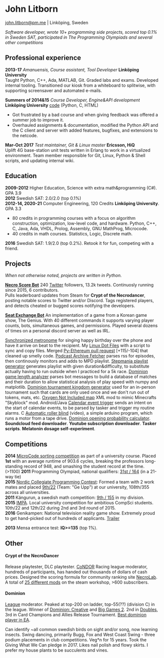 # John Litborn
john.litborn@pm.me | Linköping, Sweden

*Software developer, wrote 10+ programming side projects, scored top 0.1\% in Sweden SAT, participated in The Programming Olympiads and several other competitions*

## Professional experience
**2013-17** *Amanuensis, Course assistant, Tool Developer* **Linköping University**  
Taught Python, C++, Ada, MATLAB, Git. Graded labs and exams. Developed internal tooling. Transitioned our kiosk from a whiteboard to splitwise, with supporting screensaver and automated e-mails.

**Summers of 2014&15** *Course Developer, Engine&API development* **Linköping University**
[code](https://github.com/jakkdl/XPilot-AI\_LiU\_fork) (Python, C, HTML)  
* Got frustrated by a bad course and when giving feedback was offered a summer job to improve it.
* Overhauled assignments & documentation, modified the Python API and the C client and server with added features, bugfixes, and extensions to the netcode.

**Mar-Oct 2017**
*Test maintainer, Git & Linux master*
**Ericsson, HiQ**  
Uplift 4G base-station unit tests written in Erlang to work in a virtualized environment. Team member responsible for Git, Linux, Python & Shell scripts, and updating internal wiki.

## Education
**2009-2012** Higher Education, Science with extra math&programming (C#). GPA 3.9  
**2012** Swedish SAT: 2.0/2.0 (top 0.1\%)  
**2012-14, 2020-21** Computer Engineering, 120 Credits **Linköping University**. GPA 3.3  
* 80 credits in programming courses with a focus on algorithm construction, optimization, low-level code, and hardware. Python, C++, C, Java, Ada, VHDL, Prolog, Assembly, GNU MathProg, Microcode.  
* 40 credits in math courses. Statistics, Logic, Discrete math.

**2016** Swedish SAT: 1.9/2.0 (top 0.2\%). Retook it for fun, competing with a friend.

## Projects
*When not otherwise noted, projects are written in Python.*  

[**Necro Score Bot**](https://github.com/jakkdl/necro\_score\_bot)
240 [Twitter](https://twitter.com/necro\_score\_bot) followers, 13.2k tweets.
Continuosly running since 2015, 6 contributors.  
Pulls leaderboard updates from Steam for **Crypt of the Necrodancer**, posting notable scores to Twitter and/or Discord.
Tags registered players, and detects cheated or bugged scores notifying the developers.

[**Seat Exchange Bot**](https://github.com/jakkdl/seat\_exchange) 
An implementation of a game from a Korean game show, The Genius.
With 40 different commands it supports varying player counts, bots, simultaneous games, and permissions.
Played several dozens of times on a personal discord server as well as IRL.

[Synchronized metronome](https://github.com/jakkdl/random/blob/master/synchronized\_metronome.py) for singing happy birthday over the phone and have it arrive on beat to the recipient.
My [Linux Dot Files](https://github.com/jakkdl/dotfiles) with a script to sync and copy files.
Merged [Py-Ethereum pull request](https://github.com/ethereum/py-evm/pull/290) [+115/-104] that cleaned up smelly code.
[Podcast Archive Fetcher](https://github.com/jakkdl/random/blob/master/podcast\_archive\_mode.py) parses rss for episodes, then continously monitors and adds to MPD playlist.
[Stepmania playlist generator](https://github.com/jakkdl/random/blob/master/stepmania\_mixtape.py) generates playlist with given duration&difficulty, to substitute actually having to run outside when I practiced for a 5k race.
[Dominion game length analyzer](https://github.com/jakkdl/dominion\_game\_length) parses bot messages to build a database of matches and their duration to allow statistical analysis of play speed with numpy and matplotlib.
[Dominion tournament kingdom generator](https://github.com/jakkdl/dominion\_tournament\_tools) used for an in-person tournament such that cards are only used once and we don't run out of tokens, mats, etc.
[Oxygen Not Included map](https://github.com/jakkdl/Oxygen-Not-Included\_Mods) XML mod to mimic Minecrafts "Skyblock" mod.
Android/Java [Calendar event trigger](https://github.com/jakkdl/routine\_trigger) sends an intent on the start of calendar events, to be parsed by tasker and trigger my routine alarms.
C [Automatic roller blind](https://vimeo.com/manage/videos/229001221) (video), a simple arduino program, which runs a motor from a tape drive.
[Dominion opening probability calculator](https://github.com/jakkdl/random/blob/master/dominion\_openings.py).
**Soundcloud feed downloader**.
**Youtube subscription downloader**.
**Tasker scripts**.
**Melatonin dosage self-experiment**.

## Competitions
**2014** [MicroCode sorting competition](https://www.isy.liu.se/en/edu/kurs/TSEA83/laboration/lab\_mikro.html) as part of a university course. Placed **1st** with an average runtime of 903.6 cycles, breaking the professors long-standing record of 948, and smashing the student record at the time. (>1100)
**2011** Programming Olympiad, national qualifiers: [31st / 164](https://progolymp.se/2011/skolkval/resultat-mer) (in a 21-way tie)  
**2015** [Nordic Collegiate Programming Contest](https://nordic.icpc.io/): Formed a team with 2 work mates and placed [9th/22](https://ncpc15.kattis.com/standings?filter=352) (Team: "Ge Upp") at our university, 108th/355 across all universities.  
**2011** Kängurun, a swedish math competition: [9th / 155](http://ncm.gu.se/2005) in my division.  
**2015** [IMPA](https://www.ida.liu.se/projects/impa/new/). Local university competition for ambitious CompSci students. 10th/22 and 12th/22 during 2nd and 3rd round of 2015.  
**2016** Genikampen: National television reality game show. Extremely proud to get hand-picked out of hundreds of applicants. [Trailer](https://www.google.com/url?q=https://www.youtube.com/watch?v=3DFU\_3bgWtrS8)

**2013** Mensa entrance test: **IQ>=135** (top 1\%). 

## Other
#### Crypt of the NecroDancer
Release playtester, DLC playtester. [CoNDOR](https://condor.live/) Racing league moderator, hundreds of participants, has handed out thousands of dollars of cash prices. Designed the scoring formula for community ranking site [NecroLab](https://necrolab.com/). A total of [25 different mods](https://steamcommunity.com/profiles/76561198074553183/myworkshopfiles/?appid=247080) on the steam workshop, >600 subscribers.
#### Dominion
[League](https://dominionleague.org) moderator. Peaked at top-200 on ladder, top-55(??) (division C) in the league. Winner of [Dominion: Creative](https://www.youtube.com/watch?v=xGnn6WoPi-c) and [Big Games 2](https://www.youtube.com/watch?v=dRprh77drV0). 2nd in [Doubles](https://www.youtube.com/watch?v=o-I0zyhcQMs), 3rd in Card Champions and Allies Release Tournament.  [Best dominion player in EA](https://twitter.com/LinchZhang/status/1520843927661813760).

Can identify ~all common swedish birds on sight and/or song, now learning insects. Swing dancing, primarily Bugg, Fox and West Coast Swing - three podium placements in club competitions. Veg*n for 15 years. Took the Giving What We Can pledge in 2017. Likes nail polish and flowy skirts. I prefer my house plants to be succulents and vines.

